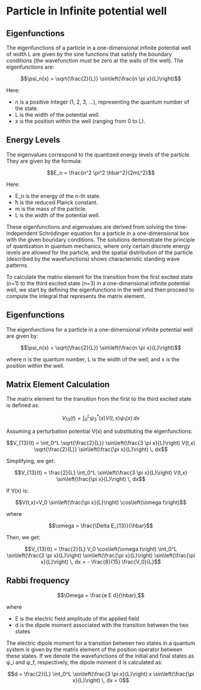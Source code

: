 # Particle in Infinite potential well

## Eigenfunctions
The eigenfunctions of a particle in a one-dimensional infinite potential well of width L are given by the sine functions that satisfy the boundary conditions (the wavefunction must be zero at the walls of the well). The eigenfunctions are:

```math
\psi_n(x) = \sqrt{\frac{2}{L}} \sin\left(\frac{n \pi x}{L}\right)
```

Here:

- n is a positive integer (1, 2, 3, ...), representing the quantum number of the state.
- L is the width of the potential well.
- x is the position within the well (ranging from 0 to L).

## Energy Levels
The eigenvalues correspond to the quantized energy levels of the particle. They are given by the formula:

```math
E_n = \frac{n^2 \pi^2 \hbar^2}{2mL^2}
```

Here:

- E_n is the energy of the n-th state.
- ħ is the reduced Planck constant.
- m is the mass of the particle.
- L is the width of the potential well.

These eigenfunctions and eigenvalues are derived from solving the time-independent Schrödinger equation for a particle in a one-dimensional box with the given boundary conditions. The solutions demonstrate the principle of quantization in quantum mechanics, where only certain discrete energy levels are allowed for the particle, and the spatial distribution of the particle (described by the wavefunctions) shows characteristic standing wave patterns.

To calculate the matrix element for the transition from the first excited state (n=1) to the third excited state (n=3) in a one-dimensional infinite potential well, we start by defining the eigenfunctions in the well and then proceed to compute the integral that represents the matrix element.

## Eigenfunctions
The eigenfunctions for a particle in a one-dimensional infinite potential well are given by:

```math
\psi_n(x) = \sqrt{\frac{2}{L}} \sin\left(\frac{n \pi x}{L}\right)
```

where n is the quantum number, L is the width of the well, and x is the position within the well.

## Matrix Element Calculation
The matrix element for the transition from the first to the third excited state is defined as:

```math
V_{13}(t) = \int_0^L \psi_3^*(x) V(t,x) \psi_1(x) \, dx
```

Assuming a perturbation potential V(x) and substituting the eigenfunctions:

```math
V_{13}(t) = \int_0^L \sqrt{\frac{2}{L}} \sin\left(\frac{3 \pi x}{L}\right) V(t,x) \sqrt{\frac{2}{L}} \sin\left(\frac{\pi x}{L}\right) \, dx
```

Simplifying, we get:

```math
V_{13}(t) = \frac{2}{L} \int_0^L \sin\left(\frac{3 \pi x}{L}\right) V(t,x) \sin\left(\frac{\pi x}{L}\right) \, dx
```

If V(x) is:

```math
V(t,x)=V_0 \sin\left(\frac{\pi x}{L}\right) \cos\left(\omega t\right)
```

where
```math
\omega = \frac{\Delta E_{13}}{\hbar}
```

Then, we get:

```math
V_{13}(t) = \frac{2}{L} V_0 \cos\left(\omega t\right) \int_0^L \sin\left(\frac{3 \pi x}{L}\right) \sin\left(\frac{\pi x}{L}\right) \sin\left(\frac{\pi x}{L}\right) \, dx = - \frac{8}{15} \frac{V_0}{L}
```
## Rabbi frequency
```math
\Omega = \frac{e E d}{\hbar},
```
where
- E is the electric field amplitude of the applied field
- d is the dipole moment associated with the transition between the two states

The electric dipole moment for a transition between two states in a quantum system is given by the matrix element of the position operator between these states.
If we denote the wavefunctions of the initial and final states as ψ_i and ψ_f, respectively, the dipole moment d is calculated as:

```math
d = \frac{2}{L} \int_0^L \sin\left(\frac{3 \pi x}{L}\right) x \sin\left(\frac{\pi x}{L}\right) \, dx = 0
```
